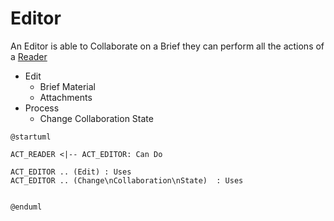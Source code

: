 # Editor 

An Editor is able to Collaborate on a Brief they can perform all the actions of a [Reader](reader.md)

- Edit 
    - Brief Material
    - Attachments
- Process   
    - Change Collaboration State

```plantuml
@startuml

ACT_READER <|-- ACT_EDITOR: Can Do

ACT_EDITOR .. (Edit) : Uses
ACT_EDITOR .. (Change\nCollaboration\nState)  : Uses


@enduml
```